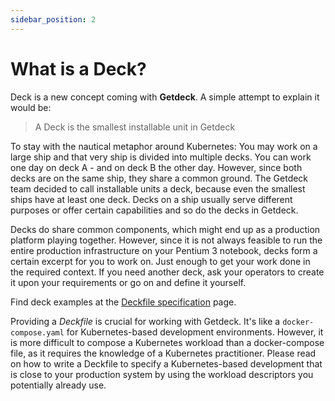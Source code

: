 ```yaml
---
sidebar_position: 2
---
```


# What is a Deck?
Deck is a new concept coming with **Getdeck**. A simple attempt to explain it would be:

> A Deck is the smallest installable unit in Getdeck

To stay with the nautical metaphor around Kubernetes: You may work on a large ship and that very ship is 
divided into multiple decks. You can work one day on deck A - and on deck B the other day. However, since both decks 
are on the same ship, they share a common ground. The Getdeck team decided to call installable units a deck, 
because even the smallest ships have at least one deck. Decks on a ship usually serve different purposes or offer 
certain capabilities and so do the decks in Getdeck.

Decks do share common components, which might end up as a production platform playing together. However, since it is not 
always feasible to run the entire production infrastructure on your Pentium 3 notebook, decks form a certain excerpt for 
you to work on. Just enough to get your work done in the required context. If you need another deck, ask your operators 
to create it upon your requirements or go on and define it yourself.

Find deck examples at the [Deckfile specification](/docs/deckfile/specs) page.

Providing a _Deckfile_ is crucial for working with Getdeck. It's like a `docker-compose.yaml` for Kubernetes-based development
environments. However, it is more difficult to compose a Kubernetes workload than a docker-compose file, as it requires
the knowledge of a Kubernetes practitioner. Please read on how to write a Deckfile to specify a Kubernetes-based development
that is close to your production system by using the workload descriptors you potentially already use.
